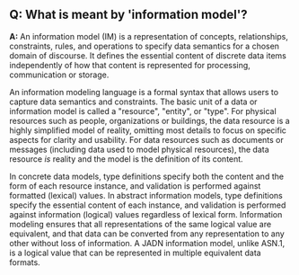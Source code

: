 ## **Q: What is meant by 'information model'?**
**A:**
An information model (IM) is a representation of concepts, relationships, constraints, rules,
and operations to specify data semantics for a chosen domain of discourse. It defines the
essential content of discrete data items independently of how that content is represented
for processing, communication or storage.

An information modeling language is a formal syntax that allows users to capture data semantics
and constraints.  The basic unit of a data or information model is called a "resource", "entity",
or "type". For physical resources such as people, organizations or buildings, the data resource
is a highly simplified model of reality, omitting most details to focus on specific aspects for
clarity and usability. For data resources such as documents or messages (including data used to
model physical resources), the data resource *is* reality and the model is the definition of its
content.

In concrete data models, type definitions specify both the content and the form of each resource
instance, and validation is performed against formatted (lexical) values. In abstract information
models, type definitions specify the essential content of each instance, and validation is
performed against information (logical) values regardless of lexical form. Information modeling
ensures that all representations of the same logical value are equivalent, and that data can be
converted from any representation to any other without loss of information. A JADN information model,
unlike ASN.1, is a logical value that can be represented in multiple equivalent data formats.
